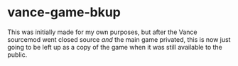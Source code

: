 # vance-game-bkup
 


This was initially made for my own purposes, but after the Vance sourcemod went closed source *and* the main game privated, this is now just going to be left up as a copy of the game when it was still available to the public.

